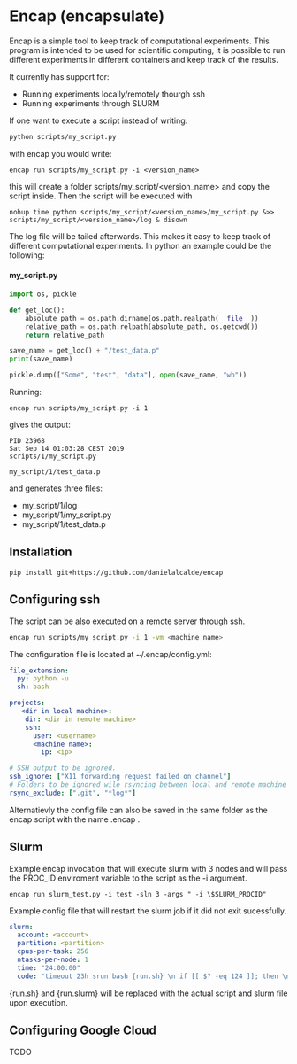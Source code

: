 # Encap (encapsulate)
Encap is a simple tool to keep track of computational experiments.
This program is intended to be used for scientific computing, it is possible to run different experiments in different containers and keep track of the results.

It currently has support for:
* Running experiments locally/remotely thourgh ssh
* Running experiments through SLURM

If one want to execute a script instead of writing:
```bash
python scripts/my_script.py
```
with encap you would write:
```
encap run scripts/my_script.py -i <version_name>
```
this will create a folder scripts/my_script/<version_name> and copy the script inside.
Then the script will be executed with
```
nohup time python scripts/my_script/<version_name>/my_script.py &>> scripts/my_script/<version_name>/log & disown
```
The log file will be tailed afterwards. This makes it easy to keep track of different computational experiments. In python an example could be the following:

#### my_script.py
```python
import os, pickle

def get_loc():
    absolute_path = os.path.dirname(os.path.realpath(__file__))
    relative_path = os.path.relpath(absolute_path, os.getcwd())
    return relative_path

save_name = get_loc() + "/test_data.p"
print(save_name)

pickle.dump(["Some", "test", "data"], open(save_name, "wb"))
```
Running:
```
encap run scripts/my_script.py -i 1
```

gives the output:
```
PID 23968
Sat Sep 14 01:03:28 CEST 2019
scripts/1/my_script.py   

my_script/1/test_data.p
```
and generates three files:
* my_script/1/log
* my_script/1/my_script.py
* my_script/1/test_data.p

## Installation
`pip install git+https://github.com/danielalcalde/encap`

## Configuring ssh
The script can be also executed on a remote server through ssh.

```bash
encap run scripts/my_script.py -i 1 -vm <machine name>
```
The configuration file is located at ~/.encap/config.yml:
```yml
file_extension:
  py: python -u
  sh: bash

projects:
   <dir in local machine>:
    dir: <dir in remote machine>
    ssh:
      user: <username>
      <machine name>:
        ip: <ip>

# SSH output to be ignored.
ssh_ignore: ["X11 forwarding request failed on channel"]
# Folders to be ignored wile rsyncing between local and remote machine
rsync_exclude: [".git", "*log*"]
```
Alternatievly the config file can also be saved in the same folder as the encap script with the name .encap .

## Slurm
Example encap invocation that will execute slurm with 3 nodes and will pass the PROC_ID enviroment variable to the script as the -i argument.
```
encap run slurm_test.py -i test -sln 3 -args " -i \$SLURM_PROCID"
```

Example config file that will restart the slurm job if it did not exit sucessfully.
```yml
slurm:
  account: <account>
  partition: <partition>
  cpus-per-task: 256
  ntasks-per-node: 1
  time: "24:00:00"
  code: "timeout 23h srun bash {run.sh} \n if [[ $? -eq 124 ]]; then \n sbatch {run.slurm} \n fi"
```

{run.sh} and {run.slurm} will be replaced with the actual script and slurm file upon execution.

## Configuring Google Cloud
TODO
